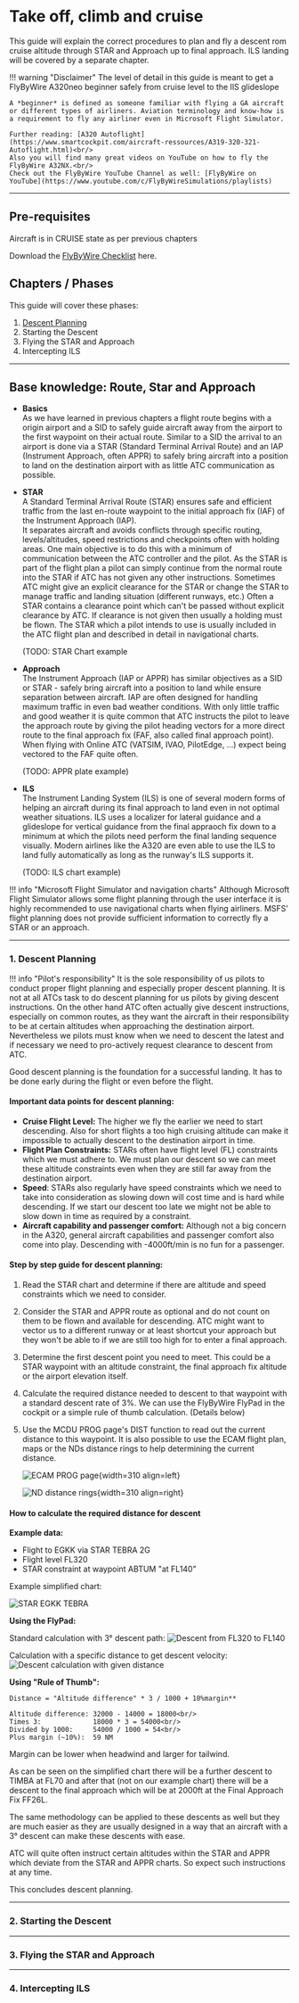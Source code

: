 # Take off, climb and cruise

This guide will explain the correct procedures to plan and fly a descent
rom cruise altitude through STAR and Approach up to final approach.
ILS landing will be covered by a separate chapter.

!!! warning "Disclaimer"
    The level of detail in this guide is meant to get a FlyByWire A320neo
    beginner safely from cruise level to the IlS glideslope

    A *beginner* is defined as someone familiar with flying a GA aircraft 
    or different types of airliners. Aviation terminology and know-how is 
    a requirement to fly any airliner even in Microsoft Flight Simulator.
    
    Further reading: [A320 Autoflight](https://www.smartcockpit.com/aircraft-ressources/A319-320-321-Autoflight.html)<br/>
    Also you will find many great videos on YouTube on how to fly the FlyByWire A32NX.<br/>
    Check out the FlyByWire YouTube Channel as well: [FlyByWire on YouTube](https://www.youtube.com/c/FlyByWireSimulations/playlists)

---

## Pre-requisites

Aircraft is in CRUISE state as per previous chapters

Download the [FlyByWire Checklist](../assets/FBW_A32NX_CHECKLIST.pdf) here.

## Chapters / Phases

This guide will cover these phases:

1. [Descent Planning](#1-descent-planning)
2. Starting the Descent
3. Flying the STAR and Approach
4. Intercepting ILS

---

## Base knowledge: Route, Star and Approach

- __Basics__<br/>
  As we have learned in previous chapters a flight route begins with a origin airport and a SID to safely guide aircraft away from the airport to the first waypoint on their actual route. Similar to a SID the arrival to an airport is done via a STAR (Standard Terminal Arrival Route) and an IAP (Instrument Approach, often APPR) to safely bring aircraft into a position to land on the destination airport with as little ATC communication as possible.

- __STAR__<br/>
  A Standard Terminal Arrival Route (STAR) ensures safe and efficient traffic from the last en-route waypoint to the initial approach fix (IAF) of the Instrument Approach (IAP).<br/>
  It separates aircraft and avoids conflicts through specific routing, levels/altitudes, speed restrictions and checkpoints often with holding areas.
  One main objective is to do this with a minimum of communication between the ATC controller and the pilot.
  As the STAR is part of the flight plan a pilot can simply continue from the normal route into the STAR if ATC has not given any other instructions. Sometimes ATC might give an explicit clearance for the STAR or change the STAR to manage traffic and landing situation (different runways, etc.)
  Often a STAR contains a clearance point which can't be passed without explicit clearance by ATC. If clearance is not given then usually a holding must be flown.
 The STAR which a pilot intends to use is usually included in the ATC flight plan and described in detail in navigational charts.

    (TODO: STAR Chart example

- __Approach__<br/>
  The Instrument Approach (IAP or APPR) has similar objectives as a SID or STAR - safely bring aircraft into a position to land while ensure separation between aircraft.
  IAP are often designed for handling maximum traffic in even bad weather conditions. With only little traffic and good weather it is quite common that ATC instructs the pilot to leave the approach route by giving the pilot heading vectors for a more direct route to the final approach fix (FAF, also called final approach point).
  When flying with Online ATC (VATSIM, IVAO, PilotEdge, ...) expect being vectored to the FAF quite often.

    (TODO: APPR plate example)

- __ILS__<br/>
  The Instrument Landing System (ILS) is one of several modern forms of helping an aircraft during its final approach to land even in not optimal weather situations. ILS uses a localizer for lateral guidance and a glideslope for vertical guidance from the final appraoch fix down to a minimum at which the pilots need perform the final landing sequence visually.
  Modern airlines like the A320 are even able to use the ILS to land fully automatically as long as the runway's ILS supports it.

    (TODO: ILS chart example)

!!! info "Microsoft Flight Simulator and navigation charts"
    Although Microsoft Flight Simulator allows some flight planning through the user interface it is highly recommended to use navigational charts when flying airliners. MSFS' flight planning does not provide sufficient information to correctly fly a STAR or an approach.

---

<!-- Here we could use content tabs. But as I loose my editor's markup
plugin functionality when indenting everything within a content tab
I will do this as the very last step -->

### 1. Descent Planning

!!! info "Pilot's responsibility"
    It is the sole responsibility of us pilots to conduct proper flight planning and especially proper descent planning. It is not at all ATCs task to do descent planning for us pilots by giving descent instructions. On the other hand ATC often actually give descent instructions, especially on common routes, as they want the aircraft in their responsibility to be at certain altitudes when approaching the destination airport. Nevertheless we pilots must know when we need to descent the latest and if necessary we need to pro-actively request clearance to descent from ATC.

Good descent planning is the foundation for a successful landing. It has to be done early during the flight or even before the flight.

#### Important data points for descent planning:

- **Cruise Flight Level:** The higher we fly the earlier we need to start descending. Also for short flights a too high cruising altitude can make it impossible to actually descent to the destination airport in time.
- **Flight Plan Constraints:** STARs often have flight level (FL) constraints which we must adhere to. We must plan our descent so we can meet these altitude constraints even when they are still far away from the destination airport.
- **Speed**: STARs also regularly have speed constraints which we need to take into consideration as slowing down will cost time and is hard while descending. If we start our descent too late we might not be able to slow down in time as required by a constraint.
- **Aircraft capability and passenger comfort:** Although not a big concern in the A320, general aircraft capabilities and passenger comfort also come into play. Descending with -4000ft/min is no fun for a passenger.

#### Step by step guide for descent planning:

1. Read the STAR chart and determine if there are altitude and speed constraints which we need to consider.
2. Consider the STAR and APPR route as optional and do not count on them to be flown and available for descending. ATC might want to vector us to a different runway or at least shortcut your approach but they won't be able to if we are still too high for to enter a final approach.<br/>
3. Determine the first descent point you need to meet. This could be a STAR waypoint with an altitude constraint, the final approach fix altitude or the airport elevation itself.
4. Calculate the required distance needed to descent to that waypoint with a standard descent rate of 3%. We can use the FlyByWire FlyPad in the cockpit or a simple rule of thumb calculation. (Details below)
5. Use the MCDU PROG page's DIST function to read out the current distance to this waypoint. It is also possible to use the ECAM flight plan, maps or the NDs distance rings to help determining the current distance.

    ![ECAM PROG page](../assets/beginner-guide/descent/ECAM_Progress_page.png "ECAM PROG page"){width=310 align=left}

    ![ND distance rings](../assets/beginner-guide/descent/ND_disctance_rings.png "ND distance rings"){width=310 align=right}

#### How to calculate the required distance for descent

**Example data:**

- Flight to EGKK via STAR TEBRA 2G
- Flight level FL320
- STAR constraint at waypoint ABTUM "at FL140"

Example simplified chart:

![STAR EGKK TEBRA](../assets/beginner-guide/descent/STAR_EGKK_TEBRA_1.png "STAR EGKK TEBRA")

**Using the FlyPad:**

Standard calculation with 3° descent path:
![Descent from FL320 to FL140](../assets/beginner-guide/descent/FlyPad_performance_TOD.png "Descent from FL320 to FL140")

Calculation with a specific distance to get descent velocity:
![Descent calculation with given distance](../assets/beginner-guide/descent/FlyPad_performance_TOD2.png "Descent calculation with given distance")

**Using "Rule of Thumb":**

```
Distance = "Altitude difference" * 3 / 1000 + 10%margin**

Altitude difference: 32000 - 14000 = 18000<br/>
Times 3:             18000 * 3 = 54000<br/>
Divided by 1000:     54000 / 1000 = 54<br/>
Plus margin (~10%):  59 NM
```

Margin can be lower when headwind and larger for tailwind.

As can be seen on the simplified chart there will be a further descent to TIMBA at FL70 and after that (not on our example chart) there will be a descent to the final approach which will be at 2000ft at the Final Approach Fix FF26L.

The same methodology can be applied to these descents as well but they are much easier as they are usually designed in a way that an aircraft with a 3° descent can make these descents with ease.

ATC will quite often instruct certain altitudes within the STAR and APPR which deviate from the STAR and APPR charts. So expect such instructions at any time.

This concludes descent planning.

---

### 2. Starting the Descent

---

### 3. Flying the STAR and Approach

---

### 4. Intercepting ILS



